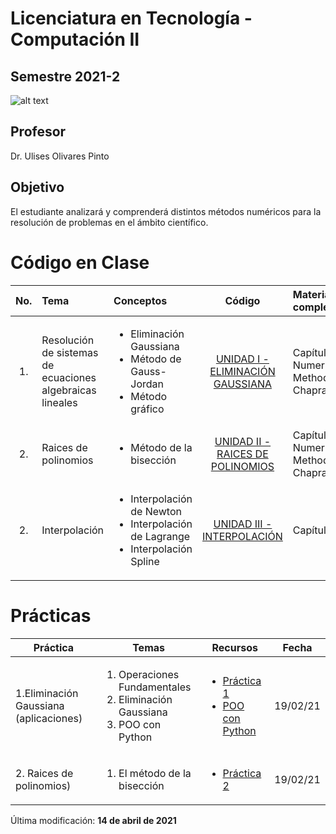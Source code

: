 # Licenciatura en Tecnología - Computación II
## Semestre 2021-2

![alt text](figs/logo.png)

## Profesor
Dr. Ulises Olivares Pinto

## Objetivo
El estudiante analizará y comprenderá distintos métodos numéricos para la resolución de problemas en el ámbito científico.

# Código en Clase
| No.        | Tema           | Conceptos |Código  |  Material complementario|
| :-------------: |:-------------| :-------------|:-----:| :-----|
| 1.              | Resolución de sistemas de ecuaciones algebraicas lineales |   <ul><li> Eliminación Gaussiana</li> <li>Método de Gauss-Jordan</li> <li>Método gráfico</li> </ul>   |  [UNIDAD I - ELIMINACIÓN GAUSSIANA](https://colab.research.google.com/drive/1ozRrY2LvSvpUQ1IQ9-kXXCjjDOfOxbmb?usp=sharing)   | Capítulo 9 - Numerical Methods, Steven Chapra | 
| 2.              | Raices de polinomios |   <ul><li> Método de la bisección </li>  </ul>   |  [UNIDAD II - RAICES DE POLINOMIOS](https://colab.research.google.com/drive/1E-gi8H1nND8zrnLDrKomcEbUp-oE_u82?usp=sharing)   | Capítulo 5 - Numerical Methods, Steven Chapra | 
| 2.              | Interpolación |   <ul><li> Interpolación de Newton</li> <li> Interpolación de Lagrange</li> <li> Interpolación Spline</li>  </ul>   |  [UNIDAD III - INTERPOLACIÓN](code/Comp_II_Unidad_3_Interpolación.ipynb)   | Capítulo  | 

# Prácticas

|Práctica|Temas|Recursos|Fecha|
|--|--|--|--|
|1.Eliminación Gaussiana (aplicaciones)|<ol><li>Operaciones Fundamentales</li><li>Eliminación Gaussiana</li><li>POO con Python</li></ol>|<ul><li>[Práctica 1](practices/practice1.md)</li> <li>[POO con Python](https://uniwebsidad.com/libros/python/capitulo-5/programacion-orientada-a-objetos) </li></ul>|19/02/21|
|2. Raices de polinomios)|<ol><li>El método de la bisección</li></ol>|<ul><li>[Práctica 2](practices/practice2.md)</li> </ul>|19/02/21|

Última modificación: **14 de abril de 2021**
